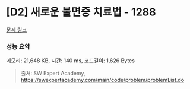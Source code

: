 # [D2] 새로운 불면증 치료법 - 1288 

[문제 링크](https://swexpertacademy.com/main/code/problem/problemDetail.do?contestProbId=AV18_yw6I9MCFAZN) 

### 성능 요약

메모리: 21,648 KB, 시간: 140 ms, 코드길이: 1,626 Bytes



> 출처: SW Expert Academy, https://swexpertacademy.com/main/code/problem/problemList.do